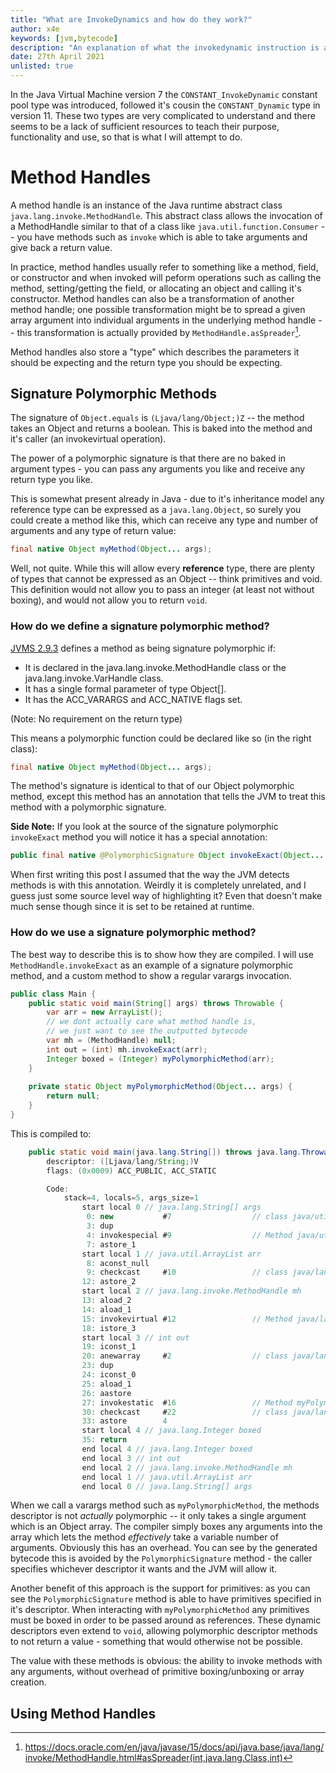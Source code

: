 ```yaml
---
title: "What are InvokeDynamics and how do they work?"
author: x4e
keywords: [jvm,bytecode]
description: "An explanation of what the invokedynamic instruction is and how it works"
date: 27th April 2021
unlisted: true
---
```


In the Java Virtual Machine version 7 the `CONSTANT_InvokeDynamic` constant pool type was introduced, followed it's cousin the `CONSTANT_Dynamic` type in version 11.
These two types are very complicated to understand and there seems to be a lack of sufficient resources to teach their purpose, functionality and use, so that is what I will attempt to do.

# Method Handles

A method handle is an instance of the Java runtime abstract class `java.lang.invoke.MethodHandle`.
This abstract class allows the invocation of a MethodHandle similar to that of a class like `java.util.function.Consumer` -- you have methods such as `invoke` which is able to take arguments and give back a return value.

In practice, method handles usually refer to something like a method, field, or constructor and when invoked will peform operations such as calling the method, setting/getting the field, or allocating an object and calling it's constructor.
Method handles can also be a transformation of another method handle; one possible transformation might be to spread a given array argument into individual arguments in the underlying method handle -- this transformation is actually provided by `MethodHandle.asSpreader`[^1].

[^1]: <https://docs.oracle.com/en/java/javase/15/docs/api/java.base/java/lang/invoke/MethodHandle.html#asSpreader(int,java.lang.Class,int)>

Method handles also store a "type" which describes the parameters it should be expecting and the return type you should be expecting.

## Signature Polymorphic Methods

The signature of `Object.equals` is `(Ljava/lang/Object;)Z` -- the method takes an Object and returns a boolean.
This is baked into the method and it's caller (an invokevirtual operation).

The power of a polymorphic signature is that there are no baked in argument types - you can pass any arguments you like and receive any return type you like.

This is somewhat present already in Java - due to it's inheritance model any reference type can be expressed as a `java.lang.Object`, so surely you could create a method like this, which can receive any type and number of arguments and any type of return value:
```Java
final native Object myMethod(Object... args);
```
Well, not quite.
While this will allow every **reference** type, there are plenty of types that cannot be expressed as an Object -- think primitives and void.
This definition would not allow you to pass an integer (at least not without boxing), and would not allow you to return `void`.

### How do we define a signature polymorphic method?

[JVMS 2.9.3](https://docs.oracle.com/javase/specs/jvms/se15/html/jvms-2.html#jvms-2.9.3) defines a method as being signature polymorphic if:

* It is declared in the java.lang.invoke.MethodHandle class or the java.lang.invoke.VarHandle class.
* It has a single formal parameter of type Object[].
* It has the ACC_VARARGS and ACC_NATIVE flags set.

(Note: No requirement on the return type)

This means a polymorphic function could be declared like so (in the right class):
```Java
final native Object myMethod(Object... args);
```
The method's signature is identical to that of our Object polymorphic method, except this method has an annotation that tells the JVM to treat this method with a polymorphic signature.

**Side Note:** If you look at the source of the signature polymorphic `invokeExact` method you will notice it has a special annotation:
```Java
public final native @PolymorphicSignature Object invokeExact(Object... args) throws Throwable;
```
When first writing this post I assumed that the way the JVM detects methods is with this annotation.
Weirdly it is completely unrelated, and I guess just some source level way of highlighting it?
Even that doesn't make much sense though since it is set to be retained at runtime.

### How do we use a signature polymorphic method?

The best way to describe this is to show how they are compiled.
I will use `MethodHandle.invokeExact` as an example of a signature polymorphic method, and a custom method to show a regular varargs invocation.
```Java
public class Main {
	public static void main(String[] args) throws Throwable {
		var arr = new ArrayList();
		// we dont actually care what method handle is, 
		// we just want to see the outputted bytecode
		var mh = (MethodHandle) null;
		int out = (int) mh.invokeExact(arr);
		Integer boxed = (Integer) myPolymorphicMethod(arr);
	}
	
	private static Object myPolymorphicMethod(Object... args) {
		return null;
	}
}
```

This is compiled to:
```Java
	public static void main(java.lang.String[]) throws java.lang.Throwable;
		descriptor: ([Ljava/lang/String;)V
		flags: (0x0009) ACC_PUBLIC, ACC_STATIC

		Code:
			stack=4, locals=5, args_size=1
				start local 0 // java.lang.String[] args
				 0: new           #7                  // class java/util/ArrayList
				 3: dup
				 4: invokespecial #9                  // Method java/util/ArrayList."<init>":()V
				 7: astore_1
				start local 1 // java.util.ArrayList arr
				 8: aconst_null
				 9: checkcast     #10                 // class java/lang/invoke/MethodHandle
				12: astore_2
				start local 2 // java.lang.invoke.MethodHandle mh
				13: aload_2
				14: aload_1
				15: invokevirtual #12                 // Method java/lang/invoke/MethodHandle.invokeExact:(Ljava/util/ArrayList;)I
				18: istore_3
				start local 3 // int out
				19: iconst_1
				20: anewarray     #2                  // class java/lang/Object
				23: dup
				24: iconst_0
				25: aload_1
				26: aastore
				27: invokestatic  #16                 // Method myPolymorphicMethod:([Ljava/lang/Object;)Ljava/lang/Object;
				30: checkcast     #22                 // class java/lang/Integer
				33: astore        4
				start local 4 // java.lang.Integer boxed
				35: return
				end local 4 // java.lang.Integer boxed
				end local 3 // int out
				end local 2 // java.lang.invoke.MethodHandle mh
				end local 1 // java.util.ArrayList arr
				end local 0 // java.lang.String[] args
```

When we call a varargs method such as `myPolymorphicMethod`, the methods descriptor is not *actually* polymorphic -- it only takes a single argument which is an Object array.
The compiler simply boxes any arguments into the array which lets the method *effectively* take a variable number of arguments.
Obviously this has an overhead.
You can see by the generated bytecode this is avoided by the `PolymorphicSignature` method - the caller specifies whichever descriptor it wants and the JVM will allow it.

Another benefit of this approach is the support for primitives: as you can see the `PolymorphicSignature` method is able to have primitives specified in it's descriptor.
When interacting with `myPolymorphicMethod` any primitives must be boxed in order to be passed around as references.
These dynamic descriptors even extend to `void`, allowing polymorphic descriptor methods to not return a value - something that would otherwise not be possible.

The value with these methods is obvious: the ability to invoke methods with any arguments, without overhead of primitive boxing/unboxing or array creation.

## Using Method Handles


